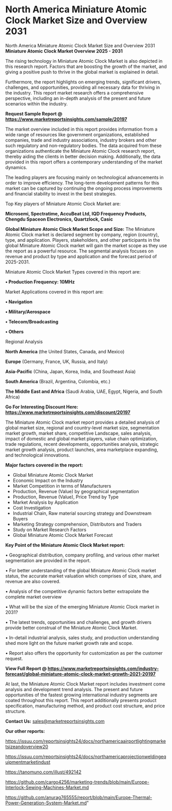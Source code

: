 # North America Miniature Atomic Clock Market Size and Overview 2031
 North America Miniature Atomic Clock Market Size and Overview 2031
<Strong> Miniature Atomic Clock Market Overview 2025 - 2031</strong>

The rising technology in Miniature Atomic Clock Market is also depicted in this research report. Factors that are boosting the growth of the market, and giving a positive push to thrive in the global market is explained in detail.

Furthermore, the report highlights on emerging trends, significant drivers, challenges, and opportunities, providing all necessary data for thriving in the industry. This report market research offers a comprehensive perspective, including an in-depth analysis of the present and future scenarios within the industry.

<strong>Request Sample Report @ <a href=https://www.marketreportsinsights.com/sample/20197>https://www.marketreportsinsights.com/sample/20197</a></strong>

The market overview included in this report provides information from a wide range of resources like government organizations, established companies, trade and industry associations, industry brokers and other such regulatory and non-regulatory bodies. The data acquired from these organizations authenticate the Miniature Atomic Clock research report, thereby aiding the clients in better decision making. Additionally, the data provided in this report offers a contemporary understanding of the market dynamics.

The leading players are focusing mainly on technological advancements in order to improve efficiency. The long-term development patterns for this market can be captured by continuing the ongoing process improvements and financial stability to invest in the best strategies.

Top Key players of Miniature Atomic Clock Market are:

<strong>Microsemi, Spectratime, AccuBeat Ltd, IQD Frequency Products, Chengdu Spaceon Electronics, Quartzlock, Casic</strong>

<strong><b>Global Miniature Atomic Clock Market Scope and Size:</b></strong>
The Miniature Atomic Clock market is declared segment by company, region (country), type, and application. Players, stakeholders, and other participants in the global Miniature Atomic Clock market will gain the market scope as they use the report as a powerful resource. The segmental analysis focuses on revenue and product by type and application and the forecast period of 2025-2031.

Miniature Atomic Clock Market Types covered in this report are:

<strong>• Production Frequency: 10MHz</strong>

Market Applications covered in this report are:

<strong>• Navigation

• Military/Aerospace

• Telecom/Broadcasting

• Others</strong> 

Regional Analysis

<strong>North America</strong> (the United States, Canada, and Mexico)

<strong>Europe</strong> (Germany, France, UK, Russia, and Italy)

<strong>Asia-Pacific</strong> (China, Japan, Korea, India, and Southeast Asia)

<strong>South America</strong> (Brazil, Argentina, Colombia, etc.)

<strong>The Middle East and Africa</strong> (Saudi Arabia, UAE, Egypt, Nigeria, and South Africa)

<strong>Go For Interesting Discount Here: <a href=https://www.marketreportsinsights.com/discount/20197>https://www.marketreportsinsights.com/discount/20197</a></strong>

The Miniature Atomic Clock market report provides a detailed analysis of global market size, regional and country-level market size, segmentation market growth, market share, competitive Landscape, sales analysis, impact of domestic and global market players, value chain optimization, trade regulations, recent developments, opportunities analysis, strategic market growth analysis, product launches, area marketplace expanding, and technological innovations.

<strong><b>Major factors covered in the report:</b></strong>
<ul>
  <li>Global Miniature Atomic Clock Market </li>
  <li>Economic Impact on the Industry</li>
  <li>Market Competition in terms of Manufacturers</li>
  <li>Production, Revenue (Value) by geographical segmentation</li>
  <li>Production, Revenue (Value), Price Trend by Type</li>
  <li>Market Analysis by Application</li>
  <li>Cost Investigation</li>
  <li>Industrial Chain, Raw material sourcing strategy and Downstream Buyers</li>
  <li>Marketing Strategy comprehension, Distributors and Traders</li>
  <li>Study on Market Research Factors</li>
  <li>Global Miniature Atomic Clock Market Forecast</li>
</ul>

<strong><b>Key Point of the Miniature Atomic Clock Market report:</b></strong>

• Geographical distribution, company profiling, and various other market segmentation are provided in the report.

• For better understanding of the global Miniature Atomic Clock market status, the accurate market valuation which comprises of size, share, and revenue are also covered.

• Analysis of the competitive dynamic factors better extrapolate the complete market overview

• What will be the size of the emerging Miniature Atomic Clock market in 2031?

• The latest trends, opportunities and challenges, and growth drivers provide better construal of the Miniature Atomic Clock Market.

• In-detail industrial analysis, sales study, and production understanding shed more light on the future market growth rate and scope.

• Report also offers the opportunity for customization as per the customer request.

<strong><b>View Full Report @ <a href=https://www.marketreportsinsights.com/industry-forecast/global-miniature-atomic-clock-market-growth-2021-20197>https://www.marketreportsinsights.com/industry-forecast/global-miniature-atomic-clock-market-growth-2021-20197</a></b></strong>


At last, the Miniature Atomic Clock Market report includes investment come analysis and development trend analysis. The present and future opportunities of the fastest growing international industry segments are coated throughout this report. This report additionally presents product specification, manufacturing method, and product cost structure, and price structure.

<strong>Contact Us:</strong>
sales@marketreportsinsights.com

<strong>Our other reports:</strong>

<a href=https://issuu.com/reportsinsights24/docs/northamericaairportlightingmarketsizeandoverview20>https://issuu.com/reportsinsights24/docs/northamericaairportlightingmarketsizeandoverview20</a>

<a href=https://issuu.com/reportsinsights24/docs/northamericaprojectionweldingequipmentmarketindust>https://issuu.com/reportsinsights24/docs/northamericaprojectionweldingequipmentmarketindust</a>

<a href=https://tanomuno.com/illust/492142>https://tanomuno.com/illust/492142</a>

<a href=https://github.com/cargo4256/marketing-trends/blob/main/Europe-Interlock-Sewing-Machines-Market.md>https://github.com/cargo4256/marketing-trends/blob/main/Europe-Interlock-Sewing-Machines-Market.md</a>

<a href=https://github.com/anurag765555/report/blob/main/Europe-Thermal-Power-Generation-System-Market.md>https://github.com/anurag765555/report/blob/main/Europe-Thermal-Power-Generation-System-Market.md</a>"
